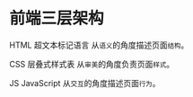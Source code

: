 # 前端三层架构

HTML	超文本标记语言	从`语义`的角度描述页面`结构`。

CSS		层叠式样式表	        从`审美`的角度负责页面`样式`。

JS		JavaScript		从`交互`的角度描述页面`行为`。